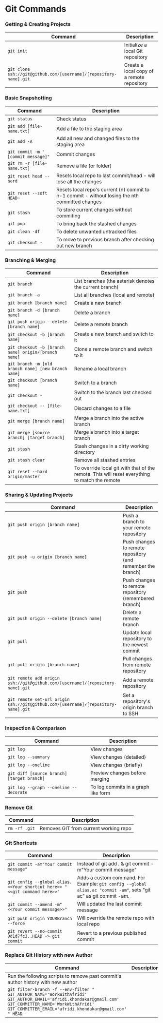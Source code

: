 Git Commands
============

### Getting & Creating Projects

| Command | Description |
| ------- | ----------- |
| `git init` | Initialize a local Git repository |
| `git clone ssh://git@github.com/[username]/[repository-name].git` | Create a local copy of a remote repository |

### Basic Snapshotting

| Command | Description |
| ------- | ----------- |
| `git status` | Check status |
| `git add [file-name.txt]` | Add a file to the staging area |
| `git add -A` | Add all new and changed files to the staging area |
| `git commit -m "[commit message]"` | Commit changes |
| `git rm -r [file-name.txt]` | Remove a file (or folder) |
| `git reset head --hard` | Resets local repo to last commit/head - will lose all the changes |
| `git reset --soft HEAD~` | Resets local repo's current (n) commit to n-1 commit - without losing the nth committed changes |
| `git stash` | To store current changes without commiting |
| `git pop` | To bring back the stashed changes |
| `git clean -df` | To delete unwanted untracked files |
| `git checkout -` | To move to previous branch after checking out new branch |

### Branching & Merging

| Command | Description |
| ------- | ----------- |
| `git branch` | List branches (the asterisk denotes the current branch) |
| `git branch -a` | List all branches (local and remote) |
| `git branch [branch name]` | Create a new branch |
| `git branch -d [branch name]` | Delete a branch |
| `git push origin --delete [branch name]` | Delete a remote branch |
| `git checkout -b [branch name]` | Create a new branch and switch to it |
| `git checkout -b [branch name] origin/[branch name]` | Clone a remote branch and switch to it |
| `git branch -m [old branch name] [new branch name]` | Rename a local branch |
| `git checkout [branch name]` | Switch to a branch |
| `git checkout -` | Switch to the branch last checked out |
| `git checkout -- [file-name.txt]` | Discard changes to a file |
| `git merge [branch name]` | Merge a branch into the active branch |
| `git merge [source branch] [target branch]` | Merge a branch into a target branch |
| `git stash` | Stash changes in a dirty working directory |
| `git stash clear` | Remove all stashed entries |
| `git reset --hard origin/master` | To override local git with that of the remote. This will reset everything to match the remote |

### Sharing & Updating Projects

| Command | Description |
| ------- | ----------- |
| `git push origin [branch name]` | Push a branch to your remote repository |
| `git push -u origin [branch name]` | Push changes to remote repository (and remember the branch) |
| `git push` | Push changes to remote repository (remembered branch) |
| `git push origin --delete [branch name]` | Delete a remote branch |
| `git pull` | Update local repository to the newest commit |
| `git pull origin [branch name]` | Pull changes from remote repository |
| `git remote add origin ssh://git@github.com/[username]/[repository-name].git` | Add a remote repository |
| `git remote set-url origin ssh://git@github.com/[username]/[repository-name].git` | Set a repository's origin branch to SSH |

### Inspection & Comparison

| Command | Description |
| ------- | ----------- |
| `git log` | View changes |
| `git log --summary` | View changes (detailed) |
| `git log --oneline` | View changes (briefly) |
| `git diff [source branch] [target branch]` | Preview changes before merging |
| `git log --graph --oneline --decorate` | To log commits in a graph like form |

### Remove Git

| Command | Description |
| ------- | ----------- |
| `rm -rf .git` | Removes GIT from current working repo |

### Git Shortcuts

| Command | Description |
| ------- | ----------- |
| `git commit -am"Your commit message"` | Instead of git add . & git commit -m"Your commit message" |
| `git config --global alias.<<Your shortcut here>> "<<git command here>>"` | Adds a custom command. For Example: `git config --global alias.ac "commit -am"`, sets "git ac" as git commit -am. | 
| `git commit --amend -m"<<Your commit message>>"` | Will updated the last commit message |
| `git push origin YOURBranch --force` | Will override the remote repo with local repo |
| `git revert --no-commit 0d1d7fc3..HEAD -> git commit` | Revert to a previous published commit |

### Replace Git History with new Author

| Command | Description |
| ------- | ----------- |
| Run the following scripts to remove past commit's author history with new author |
| `git filter-branch -f --env-filter " GIT_AUTHOR_NAME='WorkWithAfridi' GIT_AUTHOR_EMAIL='afridi.khondakar@gmail.com' GIT_COMMITTER_NAME='WorkWithAfridi' GIT_COMMITTER_EMAIL='afridi.khondakar@gmail.com' " HEAD`| 
